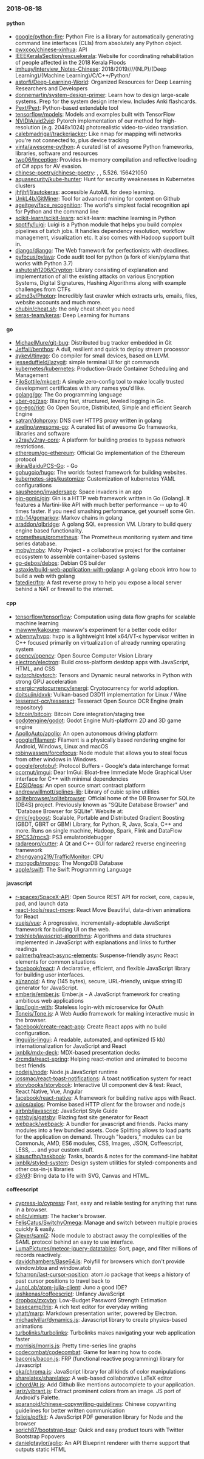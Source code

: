 ### 2018-08-18

#### python
* [google/python-fire](https://github.com/google/python-fire): Python Fire is a library for automatically generating command line interfaces (CLIs) from absolutely any Python object.
* [pwxcoo/chinese-xinhua](https://github.com/pwxcoo/chinese-xinhua): API
* [IEEEKeralaSection/rescuekerala](https://github.com/IEEEKeralaSection/rescuekerala): Website for coordinating rehabilitation of people affected in the 2018 Kerala Floods
* [imhuay/Interview_Notes-Chinese](https://github.com/imhuay/Interview_Notes-Chinese): 2018/2019////(NLP)/(Deep Learning)/(Machine Learning)/C/C++/Python/
* [astorfi/Deep-Learning-World](https://github.com/astorfi/Deep-Learning-World):  Organized Resources for Deep Learning Researchers and Developers
* [donnemartin/system-design-primer](https://github.com/donnemartin/system-design-primer): Learn how to design large-scale systems. Prep for the system design interview. Includes Anki flashcards.
* [Pext/Pext](https://github.com/Pext/Pext): Python-based extendable tool
* [tensorflow/models](https://github.com/tensorflow/models): Models and examples built with TensorFlow
* [NVIDIA/vid2vid](https://github.com/NVIDIA/vid2vid): Pytorch implementation of our method for high-resolution (e.g. 2048x1024) photorealistic video-to-video translation.
* [calebmadrigal/trackerjacker](https://github.com/calebmadrigal/trackerjacker): Like nmap for mapping wifi networks you're not connected to, plus device tracking
* [vinta/awesome-python](https://github.com/vinta/awesome-python): A curated list of awesome Python frameworks, libraries, software and resources
* [two06/Inception](https://github.com/two06/Inception): Provides In-memory compilation and reflective loading of C# apps for AV evasion.
* [chinese-poetry/chinese-poetry](https://github.com/chinese-poetry/chinese-poetry): , , 5.526. 156421050
* [aquasecurity/kube-hunter](https://github.com/aquasecurity/kube-hunter): Hunt for security weaknesses in Kubernetes clusters
* [jhfjhfj1/autokeras](https://github.com/jhfjhfj1/autokeras): accessible AutoML for deep learning.
* [UnkL4b/GitMiner](https://github.com/UnkL4b/GitMiner): Tool for advanced mining for content on Github
* [ageitgey/face_recognition](https://github.com/ageitgey/face_recognition): The world's simplest facial recognition api for Python and the command line
* [scikit-learn/scikit-learn](https://github.com/scikit-learn/scikit-learn): scikit-learn: machine learning in Python
* [spotify/luigi](https://github.com/spotify/luigi): Luigi is a Python module that helps you build complex pipelines of batch jobs. It handles dependency resolution, workflow management, visualization etc. It also comes with Hadoop support built in.
* [django/django](https://github.com/django/django): The Web framework for perfectionists with deadlines.
* [pyfocus/pylava](https://github.com/pyfocus/pylava): Code audit tool for python (a fork of klen/pylama that works with Python 3.7)
* [ashutosh1206/Crypton](https://github.com/ashutosh1206/Crypton): Library consisting of explanation and implementation of all the existing attacks on various Encryption Systems, Digital Signatures, Hashing Algorithms along with example challenges from CTFs
* [s0md3v/Photon](https://github.com/s0md3v/Photon): Incredibly fast crawler which extracts urls, emails, files, website accounts and much more.
* [chubin/cheat.sh](https://github.com/chubin/cheat.sh): the only cheat sheet you need
* [keras-team/keras](https://github.com/keras-team/keras): Deep Learning for humans

#### go
* [MichaelMure/git-bug](https://github.com/MichaelMure/git-bug): Distributed bug tracker embedded in Git
* [Jeffail/benthos](https://github.com/Jeffail/benthos): A dull, resilient and quick to deploy stream processor
* [aykevl/tinygo](https://github.com/aykevl/tinygo): Go compiler for small devices, based on LLVM.
* [jesseduffield/lazygit](https://github.com/jesseduffield/lazygit): simple terminal UI for git commands
* [kubernetes/kubernetes](https://github.com/kubernetes/kubernetes): Production-Grade Container Scheduling and Management
* [FiloSottile/mkcert](https://github.com/FiloSottile/mkcert): A simple zero-config tool to make locally trusted development certificates with any names you'd like.
* [golang/go](https://github.com/golang/go): The Go programming language
* [uber-go/zap](https://github.com/uber-go/zap): Blazing fast, structured, leveled logging in Go.
* [go-ego/riot](https://github.com/go-ego/riot): Go Open Source, Distributed, Simple and efficient Search Engine
* [satran/dohproxy](https://github.com/satran/dohproxy): DNS over HTTPS proxy written in golang
* [avelino/awesome-go](https://github.com/avelino/awesome-go): A curated list of awesome Go frameworks, libraries and software
* [v2ray/v2ray-core](https://github.com/v2ray/v2ray-core): A platform for building proxies to bypass network restrictions.
* [ethereum/go-ethereum](https://github.com/ethereum/go-ethereum): Official Go implementation of the Ethereum protocol
* [iikira/BaiduPCS-Go](https://github.com/iikira/BaiduPCS-Go):  - Go
* [gohugoio/hugo](https://github.com/gohugoio/hugo): The worlds fastest framework for building websites.
* [kubernetes-sigs/kustomize](https://github.com/kubernetes-sigs/kustomize): Customization of kubernetes YAML configurations
* [sausheong/invadersapp](https://github.com/sausheong/invadersapp): Space invaders in an app
* [gin-gonic/gin](https://github.com/gin-gonic/gin): Gin is a HTTP web framework written in Go (Golang). It features a Martini-like API with much better performance -- up to 40 times faster. If you need smashing performance, get yourself some Gin.
* [mb-14/gomarkov](https://github.com/mb-14/gomarkov): Markov chains in golang
* [araddon/qlbridge](https://github.com/araddon/qlbridge): A golang SQL expression VM. Library to build query engine based functionality.
* [prometheus/prometheus](https://github.com/prometheus/prometheus): The Prometheus monitoring system and time series database.
* [moby/moby](https://github.com/moby/moby): Moby Project - a collaborative project for the container ecosystem to assemble container-based systems
* [go-debos/debos](https://github.com/go-debos/debos): Debian OS builder
* [astaxie/build-web-application-with-golang](https://github.com/astaxie/build-web-application-with-golang): A golang ebook intro how to build a web with golang
* [fatedier/frp](https://github.com/fatedier/frp): A fast reverse proxy to help you expose a local server behind a NAT or firewall to the internet.

#### cpp
* [tensorflow/tensorflow](https://github.com/tensorflow/tensorflow): Computation using data flow graphs for scalable machine learning
* [mawww/kakoune](https://github.com/mawww/kakoune): mawww's experiment for a better code editor
* [wbenny/hvpp](https://github.com/wbenny/hvpp): hvpp is a lightweight Intel x64/VT-x hypervisor written in C++ focused primarily on virtualization of already running operating system
* [opencv/opencv](https://github.com/opencv/opencv): Open Source Computer Vision Library
* [electron/electron](https://github.com/electron/electron): Build cross-platform desktop apps with JavaScript, HTML, and CSS
* [pytorch/pytorch](https://github.com/pytorch/pytorch): Tensors and Dynamic neural networks in Python with strong GPU acceleration
* [energicryptocurrency/energi](https://github.com/energicryptocurrency/energi): Cryptocurrency for world adoption.
* [doitsujin/dxvk](https://github.com/doitsujin/dxvk): Vulkan-based D3D11 implementation for Linux / Wine
* [tesseract-ocr/tesseract](https://github.com/tesseract-ocr/tesseract): Tesseract Open Source OCR Engine (main repository)
* [bitcoin/bitcoin](https://github.com/bitcoin/bitcoin): Bitcoin Core integration/staging tree
* [godotengine/godot](https://github.com/godotengine/godot): Godot Engine  Multi-platform 2D and 3D game engine
* [ApolloAuto/apollo](https://github.com/ApolloAuto/apollo): An open autonomous driving platform
* [google/filament](https://github.com/google/filament): Filament is a physically based rendering engine for Android, Windows, Linux and macOS
* [robinwassen/forcefocus](https://github.com/robinwassen/forcefocus): Node module that allows you to steal focus from other windows in Windows.
* [google/protobuf](https://github.com/google/protobuf): Protocol Buffers - Google's data interchange format
* [ocornut/imgui](https://github.com/ocornut/imgui): Dear ImGui: Bloat-free Immediate Mode Graphical User interface for C++ with minimal dependencies
* [EOSIO/eos](https://github.com/EOSIO/eos): An open source smart contract platform
* [andrewwillmott/splines-lib](https://github.com/andrewwillmott/splines-lib): Library of cubic spline utilities
* [sqlitebrowser/sqlitebrowser](https://github.com/sqlitebrowser/sqlitebrowser): Official home of the DB Browser for SQLite (DB4S) project. Previously known as "SQLite Database Browser" and "Database Browser for SQLite". Website at:
* [dmlc/xgboost](https://github.com/dmlc/xgboost): Scalable, Portable and Distributed Gradient Boosting (GBDT, GBRT or GBM) Library, for Python, R, Java, Scala, C++ and more. Runs on single machine, Hadoop, Spark, Flink and DataFlow
* [RPCS3/rpcs3](https://github.com/RPCS3/rpcs3): PS3 emulator/debugger
* [radareorg/cutter](https://github.com/radareorg/cutter): A Qt and C++ GUI for radare2 reverse engineering framework
* [zhongyang219/TrafficMonitor](https://github.com/zhongyang219/TrafficMonitor): CPU
* [mongodb/mongo](https://github.com/mongodb/mongo): The MongoDB Database
* [apple/swift](https://github.com/apple/swift): The Swift Programming Language

#### javascript
* [r-spacex/SpaceX-API](https://github.com/r-spacex/SpaceX-API):  Open Source REST API for rocket, core, capsule, pad, and launch data
* [react-tools/react-move](https://github.com/react-tools/react-move): React Move  Beautiful, data-driven animations for React
* [vuejs/vue](https://github.com/vuejs/vue):  A progressive, incrementally-adoptable JavaScript framework for building UI on the web.
* [trekhleb/javascript-algorithms](https://github.com/trekhleb/javascript-algorithms): Algorithms and data structures implemented in JavaScript with explanations and links to further readings
* [palmerhq/react-async-elements](https://github.com/palmerhq/react-async-elements): Suspense-friendly async React elements for common situations
* [facebook/react](https://github.com/facebook/react): A declarative, efficient, and flexible JavaScript library for building user interfaces.
* [ai/nanoid](https://github.com/ai/nanoid): A tiny (145 bytes), secure, URL-friendly, unique string ID generator for JavaScript.
* [emberjs/ember.js](https://github.com/emberjs/ember.js): Ember.js - A JavaScript framework for creating ambitious web applications
* [lipp/login-with](https://github.com/lipp/login-with): Stateless login-with microservice for OAuth
* [Tonejs/Tone.js](https://github.com/Tonejs/Tone.js): A Web Audio framework for making interactive music in the browser.
* [facebook/create-react-app](https://github.com/facebook/create-react-app): Create React apps with no build configuration.
* [lingui/js-lingui](https://github.com/lingui/js-lingui):  A readable, automated, and optimized (5 kb) internationalization for JavaScript and React
* [jxnblk/mdx-deck](https://github.com/jxnblk/mdx-deck): MDX-based presentation decks
* [drcmda/react-spring](https://github.com/drcmda/react-spring):  Helping react-motion and animated to become best friends
* [nodejs/node](https://github.com/nodejs/node): Node.js JavaScript runtime 
* [jossmac/react-toast-notifications](https://github.com/jossmac/react-toast-notifications):  A toast notification system for react
* [storybooks/storybook](https://github.com/storybooks/storybook): Interactive UI component dev & test: React, React Native, Vue, Angular
* [facebook/react-native](https://github.com/facebook/react-native): A framework for building native apps with React.
* [axios/axios](https://github.com/axios/axios): Promise based HTTP client for the browser and node.js
* [airbnb/javascript](https://github.com/airbnb/javascript): JavaScript Style Guide
* [gatsbyjs/gatsby](https://github.com/gatsbyjs/gatsby):  Blazing fast site generator for React
* [webpack/webpack](https://github.com/webpack/webpack): A bundler for javascript and friends. Packs many modules into a few bundled assets. Code Splitting allows to load parts for the application on demand. Through "loaders," modules can be CommonJs, AMD, ES6 modules, CSS, Images, JSON, Coffeescript, LESS, ... and your custom stuff.
* [klauscfhq/taskbook](https://github.com/klauscfhq/taskbook):  Tasks, boards & notes for the command-line habitat
* [jxnblk/styled-system](https://github.com/jxnblk/styled-system): Design system utilities for styled-components and other css-in-js libraries
* [d3/d3](https://github.com/d3/d3): Bring data to life with SVG, Canvas and HTML. 

#### coffeescript
* [cypress-io/cypress](https://github.com/cypress-io/cypress): Fast, easy and reliable testing for anything that runs in a browser.
* [philc/vimium](https://github.com/philc/vimium): The hacker's browser.
* [FelisCatus/SwitchyOmega](https://github.com/FelisCatus/SwitchyOmega): Manage and switch between multiple proxies quickly & easily.
* [Clever/saml2](https://github.com/Clever/saml2): Node module to abstract away the complexities of the SAML protocol behind an easy to use interface.
* [LumaPictures/meteor-jquery-datatables](https://github.com/LumaPictures/meteor-jquery-datatables): Sort, page, and filter millions of records reactively.
* [davidchambers/Base64.js](https://github.com/davidchambers/Base64.js): Polyfill for browsers which don't provide window.btoa and window.atob
* [fcharron/last-cursor-position](https://github.com/fcharron/last-cursor-position): atom.io package that keeps a history of past cursor positions to travel back to
* [JunoLab/atom-julia-client](https://github.com/JunoLab/atom-julia-client): Juno a good IDE?
* [jashkenas/coffeescript](https://github.com/jashkenas/coffeescript): Unfancy JavaScript
* [dropbox/zxcvbn](https://github.com/dropbox/zxcvbn): Low-Budget Password Strength Estimation
* [basecamp/trix](https://github.com/basecamp/trix): A rich text editor for everyday writing
* [yhatt/marp](https://github.com/yhatt/marp): Markdown presentation writer, powered by Electron.
* [michaelvillar/dynamics.js](https://github.com/michaelvillar/dynamics.js): Javascript library to create physics-based animations
* [turbolinks/turbolinks](https://github.com/turbolinks/turbolinks): Turbolinks makes navigating your web application faster
* [morrisjs/morris.js](https://github.com/morrisjs/morris.js): Pretty time-series line graphs
* [codecombat/codecombat](https://github.com/codecombat/codecombat): Game for learning how to code.
* [baconjs/bacon.js](https://github.com/baconjs/bacon.js): FRP (functional reactive programming) library for Javascript
* [gka/chroma.js](https://github.com/gka/chroma.js): JavaScript library for all kinds of color manipulations
* [sharelatex/sharelatex](https://github.com/sharelatex/sharelatex): A web-based collaborative LaTeX editor
* [ichord/At.js](https://github.com/ichord/At.js): Add Github like mentions autocomplete to your application.
* [jariz/vibrant.js](https://github.com/jariz/vibrant.js): Extract prominent colors from an image. JS port of Android's Palette.
* [sparanoid/chinese-copywriting-guidelines](https://github.com/sparanoid/chinese-copywriting-guidelines): Chinese copywriting guidelines for better written communication
* [foliojs/pdfkit](https://github.com/foliojs/pdfkit): A JavaScript PDF generation library for Node and the browser
* [sorich87/bootstrap-tour](https://github.com/sorich87/bootstrap-tour): Quick and easy product tours with Twitter Bootstrap Popovers
* [danielgtaylor/aglio](https://github.com/danielgtaylor/aglio): An API Blueprint renderer with theme support that outputs static HTML

